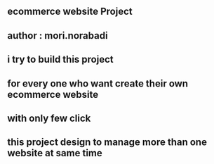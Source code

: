 ## ecommerce website Project
## author : mori.norabadi

## i try to build this project
## for every one who want create their own ecommerce website
## with only few click 

## this project design to manage more than one website at same time